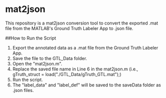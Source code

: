 # mat2json
This repository is a mat2json conversion tool to convert the exported .mat file from the MATLAB's Ground Truth Labeler App to .json file.

##How to Run the Script
1. Export the annotated data as a .mat file from the Ground Truth Labeler App.
2. Save the file to the GTL_Data folder.
3. Open the "mat2json.m".
4. Replace the saved file name in Line 6 in the mat2json.m (i.e., gTruth_struct = load("./GTL_Data/gTruth_GTL.mat");)
5. Run the script.
6. The "label_data" and "label_def" will be saved to the saveData folder as .json files. 
